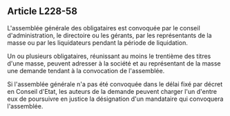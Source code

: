 Article L228-58
----
L'assemblée générale des obligataires est convoquée par le conseil
d'administration, le directoire ou les gérants, par les représentants de la
masse ou par les liquidateurs pendant la période de liquidation.

Un ou plusieurs obligataires, réunissant au moins le trentième des titres d'une
masse, peuvent adresser à la société et au représentant de la masse une demande
tendant à la convocation de l'assemblée.

Si l'assemblée générale n'a pas été convoquée dans le délai fixé par décret en
Conseil d'Etat, les auteurs de la demande peuvent charger l'un d'entre eux de
poursuivre en justice la désignation d'un mandataire qui convoquera l'assemblée.
